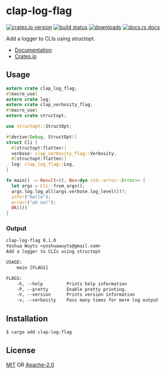 # clap-log-flag
[![crates.io version][1]][2] [![build status][3]][4]
[![downloads][5]][6] [![docs.rs docs][7]][8]

Add a logger to CLIs using structopt.

- [Documentation][8]
- [Crates.io][2]

## Usage
```rust
extern crate clap_log_flag;
#[macro_use]
extern crate log;
extern crate clap_verbosity_flag;
#[macro_use]
extern crate structopt;

use structopt::StructOpt;

#[derive(Debug, StructOpt)]
struct Cli {
  #[structopt(flatten)]
  verbose: clap_verbosity_flag::Verbosity,
  #[structopt(flatten)]
  log: clap_log_flag::Log,
}

fn main() -> Result<(), Box<dyn std::error::Error>> {
  let args = Cli::from_args();
  args.log.log_all(args.verbose.log_level())?;
  info!("hello");
  error!("oh no!");
  Ok(())
}
```

### Output
```txt
clap-log-flag 0.1.0
Yoshua Wuyts <yoshuawuyts@gmail.com>
Add a logger to CLIs using structopt

USAGE:
    main [FLAGS]

FLAGS:
    -h, --help         Prints help information
    -P, --pretty       Enable pretty printing.
    -V, --version      Prints version information
    -v, --verbosity    Pass many times for more log output
```

## Installation
```sh
$ cargo add clap-log-flag
```

## License
[MIT](./LICENSE-MIT) OR [Apache-2.0](./LICENSE-APACHE)

[1]: https://img.shields.io/crates/v/clap-log-flag.svg?style=flat-square
[2]: https://crates.io/crates/clap-log-flag
[3]: https://img.shields.io/travis/rust-clique/clap-log-flag.svg?style=flat-square
[4]: https://travis-ci.org/rust-clique/clap-log-flag
[5]: https://img.shields.io/crates/d/clap-log-flag.svg?style=flat-square
[6]: https://crates.io/crates/clap-log-flag
[7]: https://img.shields.io/badge/docs-latest-blue.svg?style=flat-square
[8]: https://docs.rs/clap-log-flag
